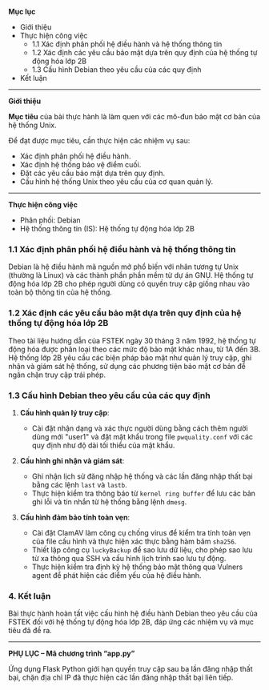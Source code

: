 
**Mục lục**

- Giới thiệu
- Thực hiện công việc
  - 1.1 Xác định phân phối hệ điều hành và hệ thống thông tin
  - 1.2 Xác định các yêu cầu bảo mật dựa trên quy định của hệ thống tự động hóa lớp 2B
  - 1.3 Cấu hình Debian theo yêu cầu của các quy định
- Kết luận

---

**Giới thiệu**

**Mục tiêu** của bài thực hành là làm quen với các mô-đun bảo mật cơ bản của hệ thống Unix.

Để đạt được mục tiêu, cần thực hiện các nhiệm vụ sau:
- Xác định phân phối hệ điều hành.
- Xác định hệ thống bảo vệ điểm cuối.
- Đặt các yêu cầu bảo mật dựa trên quy định.
- Cấu hình hệ thống Unix theo yêu cầu của cơ quan quản lý.

---

**Thực hiện công việc**

- Phân phối: Debian
- Hệ thống thông tin (IS): Hệ thống tự động hóa lớp 2B

### 1.1 Xác định phân phối hệ điều hành và hệ thống thông tin

Debian là hệ điều hành mã nguồn mở phổ biến với nhân tương tự Unix (thường là Linux) và các thành phần phần mềm từ dự án GNU. Hệ thống tự động hóa lớp 2B cho phép người dùng có quyền truy cập giống nhau vào toàn bộ thông tin của hệ thống.

### 1.2 Xác định các yêu cầu bảo mật dựa trên quy định của hệ thống tự động hóa lớp 2B

Theo tài liệu hướng dẫn của FSTEK ngày 30 tháng 3 năm 1992, hệ thống tự động hóa được phân loại theo các mức độ bảo mật khác nhau, từ 1A đến 3B. Hệ thống lớp 2B yêu cầu các biện pháp bảo mật như quản lý truy cập, ghi nhận và giám sát hệ thống, sử dụng các phương tiện bảo mật cơ bản để ngăn chặn truy cập trái phép.

### 1.3 Cấu hình Debian theo yêu cầu của các quy định

1. **Cấu hình quản lý truy cập**:
   - Cài đặt nhận dạng và xác thực người dùng bằng cách thêm người dùng mới "user1" và đặt mật khẩu trong file `pwquality.conf` với các quy định như độ dài tối thiểu của mật khẩu.

2. **Cấu hình ghi nhận và giám sát**:
   - Ghi nhận lịch sử đăng nhập hệ thống và các lần đăng nhập thất bại bằng các lệnh `last` và `lastb`.
   - Thực hiện kiểm tra thông báo từ `kernel ring buffer` để lưu các bản ghi lỗi và tin nhắn từ hệ thống bằng lệnh `dmesg`.

3. **Cấu hình đảm bảo tính toàn vẹn**:
   - Cài đặt ClamAV làm công cụ chống virus để kiểm tra tính toàn vẹn của file cấu hình và thực hiện xác thực bằng hàm băm `sha256`.
   - Thiết lập công cụ `luckyBackup` để sao lưu dữ liệu, cho phép sao lưu từ xa thông qua SSH và cấu hình lịch trình sao lưu tự động.
   - Thực hiện kiểm tra định kỳ hệ thống bảo mật thông qua Vulners agent để phát hiện các điểm yếu của hệ điều hành.

### 4. Kết luận

Bài thực hành hoàn tất việc cấu hình hệ điều hành Debian theo yêu cầu của FSTEK đối với hệ thống tự động hóa lớp 2B, đáp ứng các nhiệm vụ và mục tiêu đã đề ra.

---

**PHỤ LỤC – Mã chương trình “app.py”**

Ứng dụng Flask Python giới hạn quyền truy cập sau ba lần đăng nhập thất bại, chặn địa chỉ IP đã thực hiện các lần đăng nhập thất bại liên tiếp.
